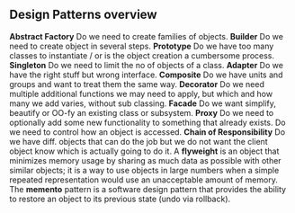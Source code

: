 ## Design Patterns overview
 **Abstract Factory**
 Do we need to create families of objects.
 **Builder**
 Do we need to create object in several steps.
**Prototype**
Do we have too many classes to instantiate / or is the object creation a cumbersome process.
**Singleton**
Do we need to limit the no of objects of a class.
**Adapter**
Do we have the right stuff but wrong interface.
**Composite**
Do we have units and groups and want to treat them the same way.
**Decorator**
Do we need multiple additional functions we may need to apply, but which and how many we add varies, without sub classing.
**Facade**
Do we want simplify, beautify or OO-fy an existing class or subsystem.
**Proxy**
Do we need to optionally add some new functionality to something that already exists. Do we need to control how an object is accessed.
**Chain of Responsibility**
Do we have diff. objects that can do the job but we do not want the client object know which is actually going to do it.
A **flyweight** is an object that minimizes memory usage by sharing as much data as possible with other similar objects; it is a way to use objects in large numbers when a simple repeated representation would use an unacceptable amount of memory.
The **memento** pattern is a software design pattern that provides the ability to restore an object to its previous state (undo via rollback).

